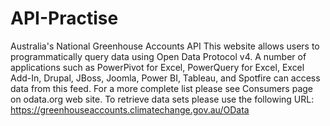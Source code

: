 # API-Practise
Australia's National Greenhouse Accounts API
This website allows users to programmatically query data using Open Data Protocol v4. A number of applications such as PowerPivot for Excel, PowerQuery for Excel, Excel Add-In, Drupal, JBoss, Joomla, Power BI, Tableau, and Spotfire can access data from this feed. For a more complete list please see Consumers page on odata.org web site.
To retrieve data sets please use the following URL: https://greenhouseaccounts.climatechange.gov.au/OData
